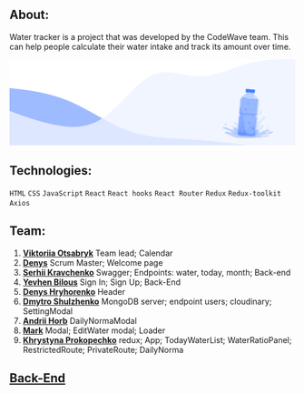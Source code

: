 <div style="background-image: url('/src/images/main/BackMainDesk.png'); background-size: cover; background-position: center; min-height: 300px;">

## About:

Water tracker is a project that was developed by the CodeWave team. This can
help people calculate their water intake and track its amount over time.

<img src="./src/images/main/BackMainDesk.png" alt="banner project" />

## Technologies:

`HTML` `CSS` `JavaScript` `React` `React hooks` `React Router` `Redux`
`Redux-toolkit` `Axios`

## Team:

1. **[Viktoriia Otsabryk](https://github.com/Viktoriia3192)** Team lead;
   Calendar
2. **[Denys](https://github.com/DenysTkachov)** Scrum Master; Welcome page
3. **[Serhii Kravchenko](https://github.com/Serhii1727)** Swagger; Endpoints:
   water, today, month; Back-end
4. **[Yevhen Bilous](https://github.com/EvgenBilous)** Sign In; Sign Up;
   Back-End
5. **[Denys Hryhorenko](https://github.com/kladmone)** Header
6. **[Dmytro Shulzhenko](https://github.com/summermoved0n)** MongoDB server;
   endpoint users; cloudinary; SettingModal
7. **[Andrii Horb](https://github.com/jn3107)** DailyNormaModal
8. **[Mark](https://github.com/Gentleman-88)** Modal; EditWater modal; Loader
9. **[Khrystyna Prokopechko](https://github.com/prokopechkok)** redux; App;
   TodayWaterList; WaterRatioPanel; RestrictedRoute; PrivateRoute; DailyNorma

## **[Back-End](https://github.com/EvgenBilous/Project01_water_backend)**

</div>
